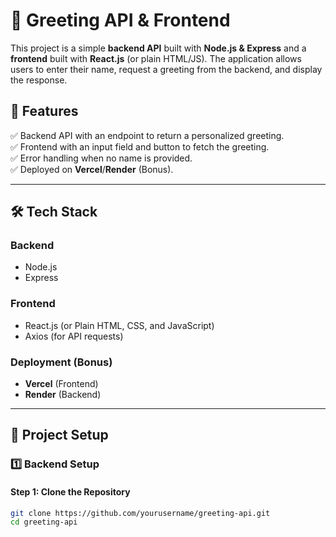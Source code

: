 # 🚀 Greeting API & Frontend

This project is a simple **backend API** built with **Node.js & Express** and a **frontend** built with **React.js** (or plain HTML/JS). The application allows users to enter their name, request a greeting from the backend, and display the response.

## 🌟 Features

✅ Backend API with an endpoint to return a personalized greeting.  
✅ Frontend with an input field and button to fetch the greeting.  
✅ Error handling when no name is provided.  
✅ Deployed on **Vercel**/**Render** (Bonus).  

---

## 🛠️ Tech Stack

### **Backend**
- Node.js  
- Express  

### **Frontend**
- React.js (or Plain HTML, CSS, and JavaScript)  
- Axios (for API requests)  

### **Deployment (Bonus)**
- **Vercel** (Frontend)  
- **Render** (Backend)  

---

## 🔧 Project Setup

### **1️⃣ Backend Setup**

#### **Step 1: Clone the Repository**
```sh
git clone https://github.com/yourusername/greeting-api.git
cd greeting-api

